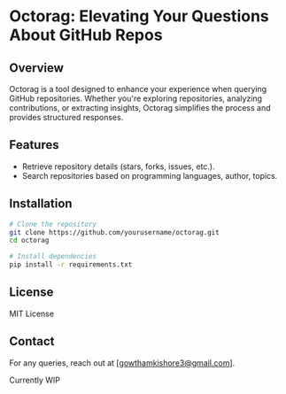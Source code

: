 # Octorag: Elevating Your Questions About GitHub Repos

## Overview
Octorag is a tool designed to enhance your experience when querying GitHub repositories. Whether you're exploring repositories, analyzing contributions, or extracting insights, Octorag simplifies the process and provides structured responses.

## Features
- Retrieve repository details (stars, forks, issues, etc.).
- Search repositories based on programming languages, author, topics.

## Installation
```sh
# Clone the repository
git clone https://github.com/yourusername/octorag.git
cd octorag

# Install dependencies
pip install -r requirements.txt
```

## License
MIT License

## Contact
For any queries, reach out at [gowthamkishore3@gmail.com].

Currently WIP 

